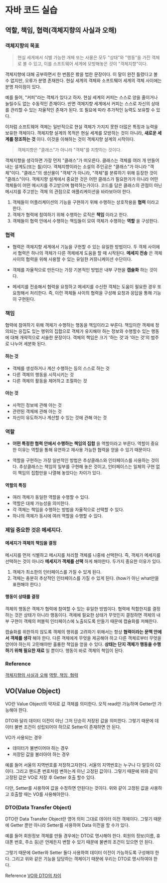 # 자바 코드 실습
## 역할, 책임, 협력(객체지향의 사실과 오해)
### 객체지향의 목표

> 현실 세게에서 식별 가능한 개체 또는 사물은 모두 "상태"와 "행동"을 가진 객체로 볼 수 있고, 이를 소프트웨어 세계에 모방해놓은 것이 "객체지향"이다.

객체지향에 대해 공부하면서 한 번쯤은 봤을 법한 문장이다. 이 말이 완전 틀렸다고 볼 수 없지만, 오류가 분명 존재한다. 현실 세계의 객체와 소프트퉤어 세계의 객체 사이에는 분명 차이점이 있다.

예를 들어, "커피"라는 객체가 있다고 하자. 현실 세계의 커피는 스스로 양을 줄이거나 늘릴수도 없는 수동적인 존재이다. 반면 객체지향 세계에서 커피는 스스로 자신의 상태를 관리할 수 있는 자율적인 존재가 된다. 또 필요에 따라 추가적인 능력도 보유할 수 있다.

이처럼 소프트웨어 객체는 일반적으로 현실 객체가 가지지 못한 더많은 특징과 능력을 보유한 객체이다. 객체지향 설계의 목적은 현실 세계를 모방하는 것이 아니라, __새로운 세계를 창조하는 것__ 이다. 이것을 이해하는 것이 객체지향 설계의 시작이다.

>객체지향은 "클래스"가 아니라 "객체"를 지향하는 것이다.

객체지향을 생각하면 가장 먼저 "클래스"가 떠오른다. 클래스는 객체를 여러 개 만들어내는 설계도(또는 틀)이다. 객체지향이라는 소설의 주인공은 "클래스"가 아니라 "객체"이다. "클래스"의 생산물이 "객체"가 아니라, "객체"를 분류하기 위해 등장한 것이 "클래스"이다. 객체지향 설계에서 중요한 것은 어떤 클래스가 필요한가가 아니라 어떤 객체들이 어떤 메시지를 주고받으며 협력하는가이다. 코드를 담은 클래스의 관점이 아닌 메시지를 주고받는 객체 의 관점으로 애플리케이션을 바라보아야 한다.

1. 객체들이 어플리케이션의 기능을 구현하기 위해 수행하는 상호작용을 __협력__ 이라고 한다.
2. 객체가 협력에 참여하기 위해 수행하는 로직은 __책임__ 이라고 한다.
3. 객체들이 협력 안에서 수행하는 책임들이 모여 객체가 수행하는 __역할__ 을 구성한다.

### 협력
- 협력은 객체지향 세계에서 기능을 구현할 수 있는 유일한 방법이다. 두 객체 사이에서 협력은 하나의 객체가 다른 객체에게 도움을 할 때 시작된다. __메세지 전송__ 은 객체 사이의 협력을 위해 사용할 수 있는 유일한 커뮤니케이션 수단이다.

- 객체를 자율적으로 만든다는 가장 기본적인 방법은 내부 구현을 __캡슐화__ 하는 것이다.

- 메세지를 전송해서 협력을 요청하고 메세지를 수신한 객체는 도움이 필요한 경우 또 요청해서 처리한다. 즉, 이런 객체들 사이의 협력을 구성해 요청과 응답을 통해 기능이 구현된다.

### 책임
협력에 참여하기 위해 객체가 수행하는 행동을 책임이라고 부른다. 책임이란 객체에 정의되는 응집도 있는 행위의 집합으로 객체가 유지해야 하는 정보와 수행할수 있는 행동에 대해 개략적으로 서술한 문장이다. 객체의 책임은 크기 '하는 것'과 '아는 것'의 범주로 나누어 세분화 된다.

#### 하는 것
- 객체를 생성하거나 계산 수행하는 등의 스스로 하는 것
- 다른 객체의 행동을 시작시키는 것
- 다른 객체의 활동을 제어하고 조절하는 것

#### 아는 것
- 사적인 정보에 관해 아는 것
- 관련된 객체에 관해 아는 것
- 자신이 유도하거나 계산할 수 있는 것에 관해 아는 것

### 역할
- __어떤 특정한 협력 안에서 수행하는 책임의 집합__ 을 역할이라고 부른다. 역할이 중요한 이유는 역할을 통해 유연하고 재사용 가능한 협력을 얻을 수 있기 때문이다. 

- 역할을 구현하는 가장 일반적인 방법은 추상클래스와 인터페이스를 사용하는 것이다. 추상클래스는 책임의 일부를 구현해 놓은 것이고, 인터페이스는 일체의 구현 없이 책임의 집합만을 나열해 놓았다는 차이가 있다.

#### 역할의 특징
- 여러 객체가 동일한 역할을 수행할 수 있다.
- 역할은 대체 가능성을 의미한다.
- 각 객체는 책임을 수행하는 방법을 자율적으로 선택할 수 있다.
- 하나의 객체가 동시에 여러 역할을 수행할 수 있다.

### 제일 중요한 것은 메세지다.
#### 메세지가 객체의 책임을 결정
메시지를 먼저 식별하고 메시지를 처리할 객체를 나중에 선택한다. 즉, 객체가 메세지를 선택하는 것이 아니라 __메세지가 객체를 선택__ 하게 해야한다. 두가지 중요한 이유가 있다.
1. 객체가 최소한의 인터페이스를 가질 수 있게 된다.
2. 객체는 충분히 추상적인 인터페이스를 가질 수 있게 된다. (how가 아닌 what만을 표현해야 한다.)

#### 행동이 상태를 결정
객체의 행동은 객체가 협력에 참여할 수 있는 유일한 방법이다. 협력에 적합한지를 결정하는 것은 상태가 아니라 행동이다. 객체에 필요한 상태가 무엇인지 결정하면 객체의 내부 구현이 객체의 퍼블릭 인터페이스에 노출되도록 만들기 때문에 캡슐화를 저해한다.

캡슐화를 위한하지 않도록 객체의 행위를 고려하기 위해서는 항상 __협력이라는 문맥 안에서 객체를 생각__ 해야 한다. 다른 객체에게 무엇을 제공해야 하고 다른 객체로부터 무엇을 얻어야 하는지 고민해야만 훌륭한 책임을 얻을 수 있다. __상태는 단지 객체가 행동을 수행하기 위해 필요한 재료__ 일 뿐이다. 행동이 바로 객체의 책임이 된다.

### Reference
[객체지향의 사실과 오해](https://jupiny.com/2019/01/12/object-orientation-fact-and-misunderstanding/)
[역할, 책임, 협력](https://hewonjeong.github.io/role-responsibility-and-collaboration/)

## VO(Value Object)
VO란 Value Object의 약자로 값 객체를 의미한다.
오직 read만 가능하며 Getter만 가능해야 한다.

DTO와 달리 데이터 이전이 아닌 그저 단순히 저장된 값을 의미한다.
그렇기 때문에 데이터 불변 조건이 성립되어야 하므로 Setter이 존재하면 안 된다.

VO가 사용되는 경우
- 데이터가 불변이어야 하는 경우
- 저장된 값을 불러아야 하는 경우

예를 들어 서울의 지역번호를 저장하고자한다.
서울의 지역번호는 누구나 다 알듯이 02이다.
그리고 핸드폰 번호처럼 변하는게 아닌 고정된 값이다.
그렇기 때문에 위와 같이 고정된 값은 VO로 저장 후 Getter 호출 할수 있다.

다만, Setter를 사용하여 값을 수정하면 안된다는 것이다.
위와 같이 고정된 값을 사용하고 호출할 때는 VO를 사용해야한다.

### DTO(Data Transfer Object)
DTO란 Data Transfer Object란 영어 의미 그대로 데이터 이전 객체이다. 그렇기 때문에 Getter 뿐만 아니라 Setter를 사용하여 Data 이전을 할 수가 있다.

예를 들어 회원정보 객체를 만들 경우에는 DTO로 명시해야 한다.
회원의 정보(이름, 휴대폰 번호, 주소 등)은 언제든지 변할 수 있기 때문에 불변의 조건이 있으면 안 된다.

그렇기 때문에 Getter와 Setter 둘다 사용하여 데이터 이전이 가능하도록 구성해야 한다.
그리고 위와 같은 기능을 담당하는 객체이기 때문에 우리는 DTO로 명시하여야 한다.

 Reference
[VO와 DTO의 차이](https://namubada.net/376)